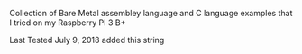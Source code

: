 Collection of Bare Metal assembley language and C language examples that I tried on my Raspberry PI 3 B+

Last Tested July 9, 2018
added this string
